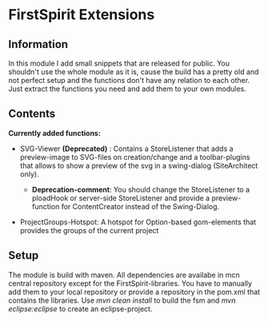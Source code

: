 # FirstSpirit Extensions

## Information

In this module I add small snippets that are released for public.
You shouldn't use the whole module as it is, cause the build has a pretty old and not perfect setup and the functions don't have any relation to each other. Just extract the functions you need and add them to your own modules.

## Contents

__Currently added functions:__
  
- SVG-Viewer  __(Deprecated)__ : Contains a StoreListener that adds a preview-image to SVG-files on creation/change and a toolbar-plugins that allows to show a preview of the svg in a swing-dialog (SiteArchitect only).
  - **Deprecation-comment**: You should change the StoreListener to a ploadHook or server-side StoreListener and provide a preview-function for ContentCreator instead of the Swing-Dialog.
      
- ProjectGroups-Hotspot: A hotspot for Option-based gom-elements that provides the groups of the current project

## Setup

The module is build with maven. All dependencies are availabe in mcn central repository except for the FirstSpirit-libraries. You have to manually add them to your local repository or provide a repository in the pom.xml that contains the libraries.
Use _mvn clean install_ to build the fsm and _mvn eclipse:eclipse_ to create an eclipse-project.
